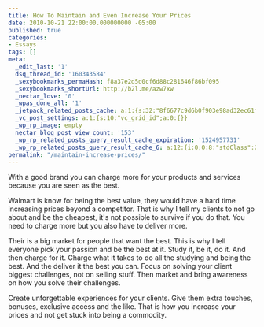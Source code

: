 ```yaml
---
title: How To Maintain and Even Increase Your Prices
date: 2010-10-21 22:00:00.000000000 -05:00
published: true
categories:
- Essays
tags: []
meta:
  _edit_last: '1'
  dsq_thread_id: '160343584'
  _sexybookmarks_permaHash: f8a37e2d5d0cf6d88c281646f86bf095
  _sexybookmarks_shortUrl: http://b2l.me/azw7xw
  _nectar_love: '0'
  _wpas_done_all: '1'
  _jetpack_related_posts_cache: a:1:{s:32:"8f6677c9d6b0f903e98ad32ec61f8deb";a:2:{s:7:"expires";i:1446368341;s:7:"payload";a:3:{i:0;a:1:{s:2:"id";i:3251;}i:1;a:1:{s:2:"id";i:3250;}i:2;a:1:{s:2:"id";i:3229;}}}}
  _vc_post_settings: a:1:{s:10:"vc_grid_id";a:0:{}}
  _wp_rp_image: empty
  nectar_blog_post_view_count: '153'
  _wp_rp_related_posts_query_result_cache_expiration: '1524957731'
  _wp_rp_related_posts_query_result_cache_6: a:12:{i:0;O:8:"stdClass":2:{s:7:"post_id";s:4:"3251";s:5:"score";s:17:"73.61133878146752";}i:1;O:8:"stdClass":2:{s:7:"post_id";s:4:"3254";s:5:"score";s:18:"61.322281734648875";}i:2;O:8:"stdClass":2:{s:7:"post_id";s:4:"1265";s:5:"score";s:17:"55.71556097274642";}i:3;O:8:"stdClass":2:{s:7:"post_id";s:4:"4206";s:5:"score";s:18:"55.186175864297844";}i:4;O:8:"stdClass":2:{s:7:"post_id";s:4:"3034";s:5:"score";s:17:"49.56121576184748";}i:5;O:8:"stdClass":2:{s:7:"post_id";s:4:"2436";s:5:"score";s:17:"49.56121576184748";}i:6;O:8:"stdClass":2:{s:7:"post_id";s:4:"3096";s:5:"score";s:17:"48.19161134498022";}i:7;O:8:"stdClass":2:{s:7:"post_id";s:4:"2779";s:5:"score";s:17:"45.54350724039152";}i:8;O:8:"stdClass":2:{s:7:"post_id";s:4:"3535";s:5:"score";s:17:"43.14844708793265";}i:9;O:8:"stdClass":2:{s:7:"post_id";s:4:"2610";s:5:"score";s:17:"41.77884267106539";}i:10;O:8:"stdClass":2:{s:7:"post_id";s:3:"320";s:5:"score";s:18:"25.904805939138722";}i:11;O:8:"stdClass":2:{s:7:"post_id";s:4:"1313";s:5:"score";s:18:"22.865012589422818";}}
permalink: "/maintain-increase-prices/"
---
```

With a good brand you can charge more for your products and services because you are seen as the best.

Walmart is know for being the best value, they would have a hard time increasing prices beyond a competitor. That is why I tell my clients to not go about and be the cheapest, it's not possible to survive if you do that. You need to charge more but you also have to deliver more.

Their is a big market for people that want the best. This is why I tell everyone pick your passion and be the best at it. Study it, be it, do it. And then charge for it. Charge what it takes to do all the studying and being the best. And the deliver it the best you can. Focus on solving your client biggest challenges, not on selling stuff. Then market and bring awareness on how you solve their challenges.

Create unforgettable experiences for your clients. Give them extra touches, bonuses, exclusive access and the like. That is how you increase your prices and not get stuck into being a commodity.</p>
